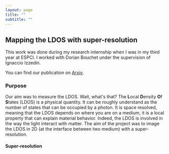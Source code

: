 ```yaml
---
layout: page
title: ""
subtitle: ""
---
```


## Mapping the LDOS with super-resolution

This work was done during my research internship when I was in my third year at ESPCI. I worked with Dorian Bouchet under the supervision of Ignaccio Izzedin.

You can find our publication on [Arxiv](https://arxiv.org/abs/1809.02778).

### Purpose

Our aim was to measure the LDOS. Wait, what's that? The **L**ocal **D**ensity **O**f **S**tates (LDOS) is a physical quantity. It can be roughly understand as the number of states that can be occupied by a photon. It is space resolved, meaning that the LDOS depends on where you are on a medium, it is a local property that can explain material behavior. Indeed, the LDOS is involved in the way the light interact with matter. The aim of the project was to image the LDOS in 2D (at the interface between two medium) with a super-resolution.

#### Super-resolution


